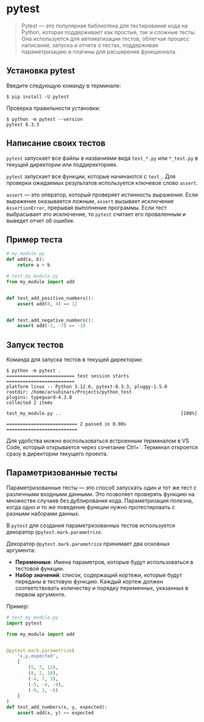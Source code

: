 # pytest

> Pytest — это популярная библиотека для тестирования кода на Python, 
> которая поддерживает как простые, так и сложные тесты. Она 
> используется для автоматизации тестов, облегчая процесс написания, 
> запуска и отчета о тестах, поддерживая параметризацию и плагины для 
> расширения функционала.

## Установка pytest
Введите следующую команду в терминале:
```shell
$ pip install -U pytest
```

Проверка правильности установки:
```shell
$ python -m pytest --version
pytest 8.3.3
```

## Написание своих тестов
`pytest` запускает все файлы в названиями вида `test_*.py` или `*_test.py` в текущей директории или поддиректориях.

`pytest` запускает все функции, которые начинаются с `test_`. Для проверки ожидаемых результатов используется ключевое слово `assert`.

`assert` — это оператор, который проверяет истинность выражения. Если выражение оказывается ложным, `assert` вызывает исключение `AssertionError`, прерывая выполнение программы. Если тест выбрасывает это исключение, то `pytest` считает его проваленным и выведет отчет об ошибке.

## Пример теста
```python
# my_module.py
def add(a, b):
    return a + b
```

```python
# test_my_module.py
from my_module import add


def test_add_positive_numbers():
    assert add(8, 4) == 12


def test_add_negative_numbers():
    assert add(-3, -7) == -10
```

## Запуск тестов
Команда для запуска тестов в текущей директории:
```shell
$ python -m pytest .
========================= test session starts =========================
platform linux -- Python 3.12.6, pytest-8.3.3, pluggy-1.5.0
rootdir: /home/arsuhinars/Projects/python_test
plugins: typeguard-4.3.0
collected 2 items                                                     

test_my_module.py ..                                            [100%]

========================== 2 passed in 0.00s ==========================
```

Для удобства можно воспользоваться встроенным терминалом в VS Code, который открывается через сочетание Ctrl+\`. Терминал откроется сразу в директории текущего проекта.

## Параметризованные тесты
Параметризованные тесты — это способ запускать один и тот же тест с различными входными данными. Это позволяет проверять функцию на множестве случаев без дублирования кода. Параметризация полезна, когда одно и то же поведение функции нужно протестировать с разными наборами данных.

В `pytest` для создания параметризованных тестов используется декоратор `@pytest.mark.parametrize`.

Декоратор `@pytest.mark.parametrize` принимает два основных аргумента:
- **Переменные**: Имена параметров, которые будут использоваться в тестовой функции.
- **Набор значений**: список, содержащий кортежи, которые будут переданы в тестовую функцию. Каждый кортеж должен соответствовать количеству и порядку переменных, указанных в первом аргументе.

Пример:
```python
# test_my_module.py
import pytest

from my_module import add


@pytest.mark.parametrize(
    "x,y,expected",
    [
        (5, 7, 12),
        (8, 2, 10),
        (-4, 7, 3),
        (-5, -4, -9),
        (-9, 3, -6)
    ]
)
def test_add_numbers(x, y, expected):
    assert add(x, y) == expected
```